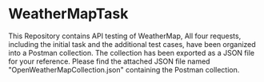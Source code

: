 # WeatherMapTask
This Repository contains API testing of WeatherMap,
All four requests, including the initial task and the additional test cases, have been organized into a Postman collection. The collection has been exported as a JSON file for your reference.
Please find the attached JSON file named "OpenWeatherMapCollection.json" containing the Postman collection.

